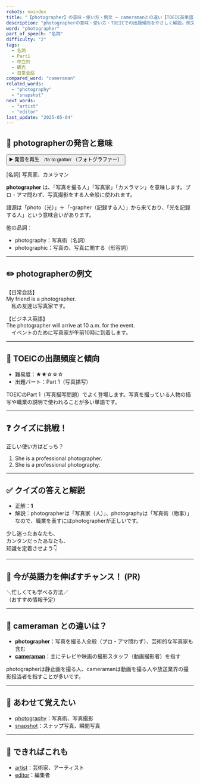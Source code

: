 ```yaml
---
robots: noindex
title: "【photographer】の意味・使い方・例文 ― cameramanとの違い【TOEIC英単語】"
description: "photographerの意味・使い方・TOEICでの出題傾向をやさしく解説。例文・クイズ付きでcameramanとの違いもわかりやすく学べます。"
word: "photographer"
part_of_speech: "名詞"
difficulty: "2"
tags:
  - 名詞
  - Part1
  - 中立的
  - 観光
  - 日常会話
compared_word: "cameraman"
related_words:
  - "photography"
  - "snapshot"
next_words:
  - "artist"
  - "editor"
last_update: "2025-05-04"
---
```


## 🔰 photographerの発音と意味

<button class="play-audio" onclick="playTTS('photographer')">
  <span class="play-audio-main">
    ▶️ 発音を再生　/fəˈtɑːɡrəfər/
  </span>
  <span class="play-audio-sub">
    （フォトグラファー）
  </span>
</button>

[名詞] 写真家、カメラマン

**photographer** は、「写真を撮る人」「写真家」「カメラマン」を意味します。プロ・アマ問わず、写真撮影をする人全般に使われます。

語源は「photo（光）」＋「-grapher（記録する人）」から来ており、「光を記録する人」という意味合いがあります。

他の品詞：  
- photography：写真術（名詞）
- photographic：写真の、写真に関する（形容詞）

---

## ✏️ photographerの例文

【日常会話】  
My friend is a photographer.  
　私の友達は写真家です。

【ビジネス英語】  
The photographer will arrive at 10 a.m. for the event.  
　イベントのために写真家が午前10時に到着します。

---

## 🎯 TOEICの出題頻度と傾向

- 難易度：★★☆☆☆
- 出題パート：Part 1（写真描写）

TOEICのPart 1（写真描写問題）でよく登場します。写真を撮っている人物の描写や職業の説明で使われることが多い単語です。

---

## ❓ クイズに挑戦！

正しい使い方はどっち？

1. She is a professional photographer.  
2. She is a professional photography.

---

## ✅ クイズの答えと解説

- 正解：**1**
- 解説：photographerは「写真家（人）」、photographyは「写真術（物事）」なので、職業を表すにはphotographerが正しいです。

少し迷ったあなたも、  
カンタンだったあなたも、  
知識を定着させよう👇️

---

## 🚀 今が英語力を伸ばすチャンス！ (PR)

<div class="info-center">
＼忙しくても学べる方法／<br>  
（おすすめ情報予定）
</div>

---

## 🤔  cameraman との違いは？

- **photographer**：写真を撮る人全般（プロ・アマ問わず）、芸術的な写真家も含む
- **[cameraman](/cameraman)**：主にテレビや映画の撮影スタッフ（動画撮影者）を指す

photographerは静止画を撮る人、cameramanは動画を撮る人や放送業界の撮影担当者を指すことが多いです。

---

## 🧩 あわせて覚えたい

- [photography](/photography)：写真術、写真撮影
- [snapshot](/snapshot)：スナップ写真、瞬間写真

---

## 📖 できればこれも

- [artist](/artist)：芸術家、アーティスト
- [editor](/editor)：編集者

<!-- cvid: aid10_bid30 -->
